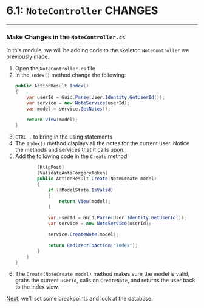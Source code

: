 # 6.1: `NoteController` CHANGES
---
### Make Changes in the `NoteController.cs`
In this module, we will be adding code to the skeleton `NoteController` we previously made.

1. Open the `NoteController.cs` file
2. In the `Index()` method change the following:
    ```cs
    public ActionResult Index()
    {
        var userId = Guid.Parse(User.Identity.GetUserId());
        var service = new NoteService(userId);
        var model = service.GetNotes();

        return View(model);
    }
    ```
3. `CTRL .` to bring in the using statements
4. The `Index()` method displays all the notes for the current user. Notice the methods and services that it calls upon. 
5. Add the following code in the `Create` method
    ```cs
            [HttpPost]
            [ValidateAntiForgeryToken]
            public ActionResult Create(NoteCreate model)
            {
                if (!ModelState.IsValid)
                {
                    return View(model);
                }

                var userId = Guid.Parse(User.Identity.GetUserId());
                var service = new NoteService(userId);

                service.CreateNote(model);

                return RedirectToAction("Index");
            }
        }
    }   
    ```
6. The `Create(NoteCreate model)` method makes sure the model is valid, grabs the current `userId`, calls on `CreateNote`, and returns the user back to the index view. 

[Next,](6.2-QuickWatch.md) we'll set some breakpoints and look at the database.